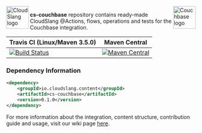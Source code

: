 <a href="http://cloudslang.io/">
    <img src="https://camo.githubusercontent.com/ece898cfb3a9cc55353e7ab5d9014cc314af0234/687474703a2f2f692e696d6775722e636f6d2f696849353630562e706e67" alt="CloudSlang logo" title="CloudSlang" align="left" height="60"/>
</a>

<a href="http://cloudslang.io/">
    <img src="https://cdn.worldvectorlogo.com/logos/couchbase.svg" alt="Couchbase logo" title="Couchbase" align="right" height="60"/>
</a>



**cs-couchbase** repository contains ready-made CloudSlang @Actions, flows, operations and tests for the Couchbase integration.

| Travis CI (Linux/Maven 3.5.0)| Maven Central |
| -----| -----|
| [![Build Status](https://travis-ci.org/CloudSlang/cs-couchbase.svg?branch=master)](https://travis-ci.org/CloudSlang/cs-couchbase) | [![Maven Central](https://maven-badges.herokuapp.com/maven-central/io.cloudslang.content/cs-couchbase/badge.svg)](https://maven-badges.herokuapp.com/maven-central/io.cloudslang.content/cs-couchbase) |


### Dependency Information

```xml
<dependency>
    <groupId>io.cloudslang.content</groupId>
    <artifactId>cs-couchbase</artifactId>
    <version>0.1.0</version>
</dependency>
```

For more information about the integration, content structure, contribution guide and usage, visit our wiki page [here](https://github.com/CloudSlang/cs-couchbase/wiki). 